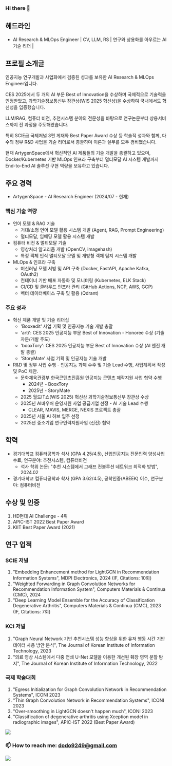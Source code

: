 ### Hi there 👋

## 헤드라인

- AI Research & MLOps Engineer | CV, LLM, RS | 연구와 상용화를 아우르는 AI 기술 리더 |

## 프로필 소개글

인공지능 연구개발과 사업화에서 검증된 성과를 보유한 AI Research & MLOps Engineer입니다. 

CES 2025에서 두 개의 AI 부문 Best of Innovation을 수상하며 국제적으로 기술력을 인정받았고, 과학기술정보통신부 장관상(WIS 2025 혁신상)을 수상하여 국내에서도 혁신성을 입증했습니다.

LLM/RAG, 컴퓨터 비전, 추천시스템 분야의 전문성을 바탕으로 연구논문부터 상용서비스까지 전 과정을 주도해왔습니다. 

특히 SCIE급 국제저널 3편 게재와 Best Paper Award 수상 등 학술적 성과와 함께, 다수의 정부 R&D 사업을 기술 리더로서 총괄하며 이론과 실무를 모두 겸비했습니다.

현재 ArtygenSpace에서 혁신적인 AI 제품들의 기술 개발을 총괄하고 있으며, Docker/Kubernetes 기반 MLOps 인프라 구축부터 멀티모달 AI 시스템 개발까지 End-to-End AI 솔루션 구현 역량을 보유하고 있습니다.

## 주요 경력

- ArtygenSpace - AI Research Engineer (2024/07 - 현재)

### 핵심 기술 역량
* 언어 모델 & RAG 기술
    * 거대/소형 언어 모델 활용 시스템 개발 (Agent, RAG, Prompt Engineering)
    * 멀티모달, 임베딩 모델 활용 시스템 개발
* 컴퓨터 비전 & 멀티모달 기술
    * 영상처리 알고리즘 개발 (OpenCV, imagehash)
    * 특정 객체 인식 멀티모달 모델 및 개방형 객체 탐지 시스템 개발
* MLOps & 인프라 구축
    * 머신러닝 모델 서빙 및 API 구축 (Docker, FastAPI, Apache Kafka, OAuth2)
    * 컨테이너 기반 배포 자동화 및 모니터링 (Kubernetes, ELK Stack)
    * CI/CD 및 클라우드 인프라 관리 (GitHub Actions, NCP, AWS, GCP)
    * 벡터 데이터베이스 구축 및 활용 (Qdrant)

### 주요 성과
* 혁신 제품 개발 및 기술 리더십
    * 'Booxedit' 사업 기획 및 인공지능 기술 개발 총괄
    * 'arti': CES 2025 인공지능 부문 Best of Innovation - Honoree 수상 (기술 자문/개발 주도)
    * 'booxTory': CES 2025 인공지능 부문 Best of Innovation 수상 (AI 엔진 개발 총괄)
    * 'StoryMate' 사업 기획 및 인공지능 기술 개발
* R&D 및 정부 사업 수행 - 인공지능 과제 수주 및 기술 Lead 수행, 사업계획서 작성 및 PoC 제안.
    * 문화체육관광부 한국콘텐츠진흥원 인공지능 콘텐츠 제작지원 사업 협약 수행
        * 2024년 - BooxTory
        * 2025년 - StoryMate
    * 2025 월드IT쇼(WIS 2025) 혁신상 과학기술정보통신부 장관상 수상
    * 2025년 AI바우처 운영지원 사업 공급기업 선정 - AI 기술 Lead 수행
        * CLEAR, MAVIS, MERGE, NEXIS 프로젝트 총괄
    * 2025년 서울 AI 허브 입주 선정
    * 2025년 중소기업 연구인력지원사업 (신진) 협약

## 학력

- 경기대학교 컴퓨터공학과 석사 (GPA 4.25/4.5), 산업인공지능 전문인력 양성사업 수료, 연구분야: 추천시스템, 컴퓨터비전
  - 석사 학위 논문: "추천 시스템에서 그래프 컨볼루션 네트워크 최적화 방법", 2024.02
- 경기대학교 컴퓨터공학과 학사 (GPA 3.62/4.5), 공학인증(ABEEK) 이수, 연구분야: 컴퓨터비전

## 수상 및 인증

1. HD현대 AI Challenge - 4위
2. APIC-IST 2022 Best Paper Award
3. KIIT Best Paper Award (2021)

## 연구 업적

### SCIE 저널

1. "Embedding Enhancement method for LightGCN in Recommendation Information Systems", MDPI Electronics, 2024 (IF, Citations: 10회)
2. "Weighted Forwarding in Graph Convolution Networks for Recommendation Information System", Computers Materials & Continua (CMC), 2024
3. "Deep Learning Model Ensemble for the Accuracy of Classification Degenerative Arthritis", Computers Materials & Continua (CMC), 2023 (IF, Citations: 7회)

### KCI 저널

1. "Graph Neural Network 기반 추천시스템 성능 향상을 위한 유저 행동 시간 기반 데이터 사용 방안 분석", The Journal of Korean Institute of Information Technology, 2023
2. "의료 영상 시스템에서 다중 연쇄 U-Net 모델을 이용한 개선된 췌장 영역 분할 탐지", The Journal of Korean Institute of Information Technology, 2022

### 국제 학술대회

1. "Egress Initialization for Graph Convolution Network in Recommendation Systems", ICONI 2023
2. "Thin Graph Convolution Network in Recommendation Systems", ICONI 2023
3. "Over-smoothing in LightGCN doesn't happen much", ICONI 2023
4. "Classification of degenerative arthritis using Xception model in radiographic images", APIC-IST 2022 (Best Paper Award)

<img src="https://wakatime.com/share/@667c9955-3f05-4096-b1ad-2f7cf5813194/98337dd7-8ec0-46a5-8db5-1f36643be0fa.svg"></embed>

### 📫 How to reach me: dodo9249@gmail.com

<img src="https://criminal-vivyanne-lucidus-346ca075.koyeb.app/lucidus/card_v1?  theme=blue&name=Sangmin%20Lee&job=AI%2FML%20Engineer&company=Artygenspace&address=Seoul%2C%20korea&about=Work%20is%20so%20hard..&email=d9249%40artygenspace.com&linkedin=https%3A%2F%2Flinkedin.com%2Fin%2Fmeanl">
